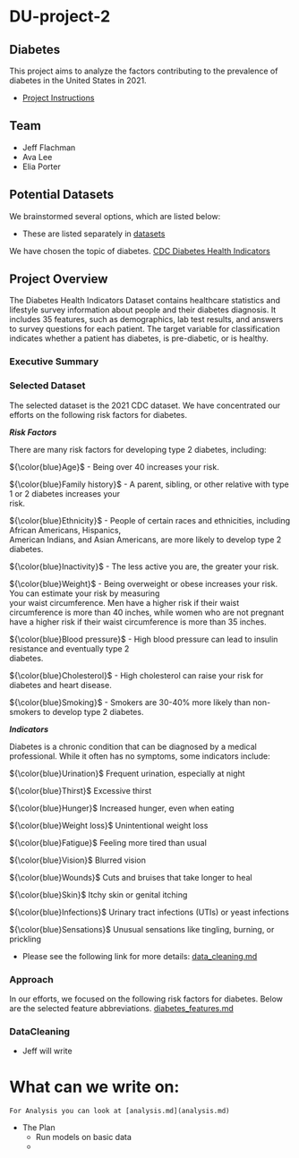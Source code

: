 # DU-project-2
## Diabetes

This project aims to analyze the factors contributing to the prevalence of diabetes in the United States in 2021.

- [Project Instructions](project-2-overview.md)

## Team
 
 - Jeff Flachman
 - Ava Lee
 - Elia Porter


 ## Potential Datasets

We brainstormed several options, which are listed below:

- These are listed separately in [datasets](data_sets.md)
  
We have chosen the topic of diabetes.
[CDC Diabetes Health Indicators](https://archive.ics.uci.edu/dataset/891/cdc+diabetes+health+indicators)


## Project Overview

The Diabetes Health Indicators Dataset contains healthcare statistics and lifestyle survey information about people and their diabetes diagnosis. It includes 35 features, such as demographics, lab test results, and answers to survey questions for each patient. The target variable for classification indicates whether a patient has diabetes, is pre-diabetic, or is healthy.
### Executive Summary


### Selected Dataset

The selected dataset is the 2021 CDC dataset.
We have concentrated our efforts on the following risk factors for diabetes.

  ***Risk Factors*** 
 
   There are many risk factors for developing type 2 diabetes, including:

   ${\color{blue}Age}$ - Being over 40 increases your risk.   
   
   ${\color{blue}Family history}$ - A parent, sibling, or other relative with type 1 or 2 diabetes increases your   
                                    risk.
       
   ${\color{blue}Ethnicity}$ - People of certain races and ethnicities, including African Americans, Hispanics,  
                               American Indians, and Asian Americans, are more likely to develop type 2 diabetes.
     
   ${\color{blue}Inactivity}$ - The less active you are, the greater your risk.

   ${\color{blue}Weight}$ - Being overweight or obese increases your risk. You can estimate your risk by measuring   
                            your waist circumference. Men have a higher risk if their waist circumference is more 
                            than 40 inches, while women who are not pregnant have a higher risk if their waist 
                            circumference is more than 35 inches.

   ${\color{blue}Blood pressure}$ - High blood pressure can lead to insulin resistance and eventually type 2   
                                    diabetes.

   ${\color{blue}Cholesterol}$ - High cholesterol can raise your risk for diabetes and heart disease.

   ${\color{blue}Smoking}$ - Smokers are 30-40% more likely than non-smokers to develop type 2 diabetes.

   ***Indicators***
 
   Diabetes is a chronic condition that can be diagnosed by a medical professional. While it often has no symptoms, 
    some indicators include:

   ${\color{blue}Urination}$ Frequent urination, especially at night

   ${\color{blue}Thirst}$ Excessive thirst

   ${\color{blue}Hunger}$ Increased hunger, even when eating

   ${\color{blue}Weight loss}$ Unintentional weight loss

   ${\color{blue}Fatigue}$ Feeling more tired than usual

   ${\color{blue}Vision}$ Blurred vision

   ${\color{blue}Wounds}$ Cuts and bruises that take longer to heal

   ${\color{blue}Skin}$ Itchy skin or genital itching

   ${\color{blue}Infections}$ Urinary tract infections (UTIs) or yeast infections

   ${\color{blue}Sensations}$ Unusual sensations like tingling, burning, or prickling

- Please see the following link for more details: [data_cleaning.md](data_cleaning.md)
### Approach

In our efforts, we focused on the following risk factors for diabetes. Below are the selected feature abbreviations.
[diabetes_features.md](diabetes_features.md)

### DataCleaning 

- Jeff will write



# What can we write on:


    

    For Analysis you can look at [analysis.md](analysis.md)



- The Plan
    - Run models on basic data
    - 

